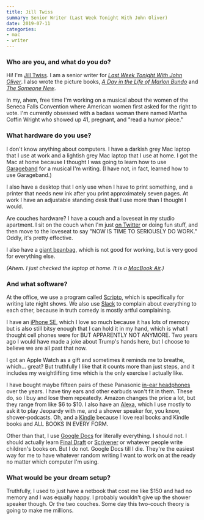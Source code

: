 ```yaml
---
title: Jill Twiss
summary: Senior Writer (Last Week Tonight With John Oliver)
date: 2019-07-11
categories:
- mac 
- writer
---
```


### Who are you, and what do you do?

Hi! I'm [Jill Twiss](https://www.jilltwiss.com/ "Jill's website."). I am a senior writer for [_Last Week Tonight With John Oliver_](https://www.youtube.com/channel/UC3XTzVzaHQEd30rQbuvCtTQ "The Last Week Tonight channel on YouTube."). I also wrote the picture books, [_A Day in the Life of Marlon Bundo_](http://betterbundobook.com/ "Jill and Marlon Bundo's book.") and [_The Someone New_](https://www.indiebound.org/book/9780062933744 "Jill's children's book.").

In my, ahem, free time I'm working on a musical about the women of the Seneca Falls Convention where American women first asked for the right to vote. I'm currently obsessed with a badass woman there named Martha Coffin Wright who showed up 41, pregnant, and "read a humor piece."

### What hardware do you use?

I don't know anything about computers. I have a darkish grey Mac laptop that I use at work and a lightish grey Mac laptop that I use at home. I got the Mac at home because I thought I was going to learn how to use [Garageband][] for a musical I'm writing. (I have not, in fact, learned how to use Garageband.)

I also have a desktop that I only use when I have to print something, and a printer that needs new ink after you print approximately seven pages. At work I have an adjustable standing desk that I use more than I thought I would.

Are couches hardware? I have a couch and a loveseat in my studio apartment. I sit on the couch when I'm just [on Twitter](https://twitter.com/jilltwiss "Jill's Twitter account.") or doing fun stuff, and then move to the loveseat to say "NOW IS TIME TO SERIOUSLY DO WORK." Oddly, it's pretty effective.

I also have a [giant beanbag][yogibo-max], which is not good for working, but is very good for everything else.

_(Ahem. I just checked the laptop at home. It is a [MacBook Air][macbook-air].)_

### And what software?

At the office, we use a program called [Scripto][], which is specifically for writing late night shows. We also use [Slack][] to complain about everything to each other, because in truth comedy is mostly artful complaining.

I have an [iPhone SE][iphone-se], which I love so much because it has lots of memory but is also still bitsy enough that I can hold it in my hand, which is what I thought cell phones were for BUT APPARENTLY NOT ANYMORE. Two years ago I would have made a joke about Trump's hands here, but I choose to believe we are all past that now.

I got an Apple Watch as a gift and sometimes it reminds me to breathe, which... great? But truthfully I like that it counts more than just steps, and it includes my weightlifting time which is the only exercise I actually like.

I have bought maybe fifteen pairs of these Panasonic [in-ear headphones][rp-hje120] over the years. I have tiny ears and other earbuds won't fit in them. These do, so I buy and lose them repeatedly. Amazon changes the price a lot, but they range from like $6 to $10. I also have an [Alexa][], which I use mostly to ask it to play Jeopardy with me, and a shower speaker for, you know, shower-podcasts. Oh, and a [Kindle][kindle-paperwhite] because I love real books and Kindle books and ALL BOOKS IN EVERY FORM.

Other than that, I use [Google Docs][google-docs] for literally everything. I should not. I should actually learn [Final Draft][final-draft] or [Scrivener][] or whatever people write children's books on. But I do not. Google Docs till I die. They're the easiest way for me to have whatever random writing I want to work on at the ready no matter which computer I'm using.

### What would be your dream setup?

Truthfully, I used to just have a netbook that cost me like $150 and had no memory and I was equally happy. I probably wouldn't give up the shower speaker though. Or the two couches. Some day this two-couch theory is going to make me millions.

[alexa]: https://www.arri.com/en/camera/alexa/cameras/camera_details.html?product=9 "A super high-quality HD video camera."
[final-draft]: https://www.finaldraft.com/ "Popular screenwriting software."
[garageband]: https://www.apple.com/mac/garageband/ "An audio recording and editing tool for the Mac."
[google-docs]: https://en.wikipedia.org/wiki/Google_Docs "A web-based office suite."
[iphone-se]: https://en.wikipedia.org/wiki/IPhone_SE "A 4 inch smartphone."
[kindle-paperwhite]: http://web.archive.org/web/20230502144520/https://www.amazon.com/Kindle-Paperwhite-Touch-light/dp/B007OZNZG0 "An e-book reader with a book-like screen."
[macbook-air]: https://www.apple.com/macbook-air/ "A very thin laptop."
[rp-hje120]: http://web.archive.org/web/20211016084703/https://shop.panasonic.com/support-only/RP-HJE120.html "In-ear headphones."
[scripto]: http://web.archive.org/web/20190725231337/https://scripto.computer/ "A tool for collaboratively writing TV scripts."
[scrivener]: http://web.archive.org/web/20190626125457/http://www.literatureandlatte.com:80/scrivener.php? "A Mac text editor aimed at writers."
[slack]: https://slack.com/intl/ja-jp/ "A collaboration service."
[yogibo-max]: http://web.archive.org/web/20190726003302/https://www.yogibo.com/yogibo-max/ "A giant beanbag."
